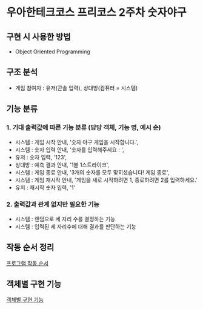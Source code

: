 # 우아한테크코스 프리코스 2주차 숫자야구

## 구현 시 사용한 방법

- Object Oriented Programming

## 구조 분석

- 게임 참여자 : 유저(콘솔 입력), 상대방(컴퓨터 = 시스템)

## 기능 분류

### 1. 기대 출력값에 따른 기능 분류 (담당 객체, 기능 명, 예시 순)

- 시스템 : 게임 시작 안내, '숫자 야구 게임을 시작합니다.',
- 시스템 : 숫자 입력 안내, '숫자를 입력해주세요 : ',
- 유저 : 숫자 입력, '123',
- 상대방 : 예측 결과 안내, '1볼 1스트라이크',
- 시스템 : 게임 종료 안내, '3개의 숫자를 모두 맞히셨습니다! 게임 종료',
- 시스템 : 게임 재시작 안내, '게임을 새로 시작하려면 1, 종료하려면 2를 입력하세요.'
- 유저 : 재시작 숫자 입력, '1'

### 2. 출력값과 관계 없지만 필요한 기능

- 시스템 : 랜덤으로 세 자리 수를 결정하는 기능
- 시스템 : 입력된 세 자리수에 대해 결과를 판단하는 기능

## 작동 순서 정리

[프로그램 작동 순서](../public/Week2_algorithm.png)

## 객체별 구현 기능

[객체별 구현 기능](../public/Week2_object-property.png)
